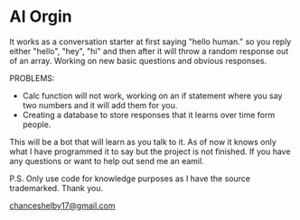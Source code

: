 # AI Orgin

It works as a conversation starter at first saying "hello human." so you reply either
"hello", "hey", "hi" and then after it will throw a random response out of an array.
Working on new basic questions and obvious responses.

PROBLEMS:
- Calc function will not work, working on an if statement where you say two numbers and it will add them for you.
- Creating a database to store responses that it learns over time form people.

This will be a bot that will learn as you talk to it. As of now it knows only what I have programmed it to say but the project is not finished.
If you have any questions or want to help out send me an eamil.

P.S. Only use code for knowledge purposes as I have the source trademarked. Thank you.

chanceshelby17@gmail.com
